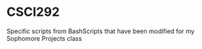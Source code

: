 # CSCI292
Specific scripts from BashScripts that have been modified for my Sophomore Projects class
